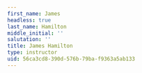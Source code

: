 ```yaml
---
first_name: James
headless: true
last_name: Hamilton
middle_initial: ''
salutation: ''
title: James Hamilton
type: instructor
uid: 56ca3cd8-390d-576b-79ba-f9363a5ab133
---
```

